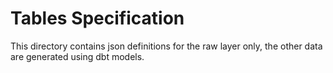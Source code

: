 # Tables Specification

This directory contains json definitions for the raw layer only, the other data are generated using dbt models.

